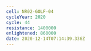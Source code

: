 ```yaml
---
cell: NR02-GOLF-04
cycleYear: 2020
cycle: 44
resistance: 1400000
enlightened: 860000
date: 2020-12-14T07:14:39.336Z
---
```


